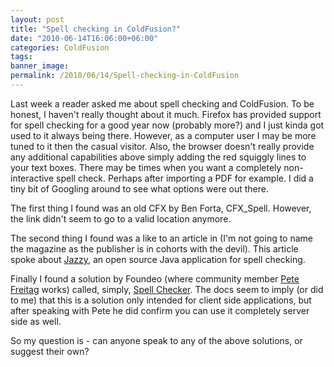 ```yaml
---
layout: post
title: "Spell checking in ColdFusion?"
date: "2010-06-14T16:06:00+06:00"
categories: ColdFusion 
tags: 
banner_image: 
permalink: /2010/06/14/Spell-checking-in-ColdFusion
---
```


Last week a reader asked me about spell checking and ColdFusion. To be honest, I haven't really thought about it much. Firefox has provided support for spell checking for a good year now (probably more?) and I just kinda got used to it always being there. However, as a computer user I may be more tuned to it then the casual visitor. Also, the browser doesn't really provide any additional capabilities above simply adding the red squiggly lines to your text boxes. There may be times when you want a completely non-interactive spell check. Perhaps after importing a PDF for example. I did a tiny bit of Googling around to see what options were out there.
<!--more-->
The first thing I found was an old CFX by Ben Forta, CFX_Spell. However, the link didn't seem to go to a valid location anymore. 

The second thing I found was a like to an article in (I'm not going to name the magazine as the publisher is in cohorts with the devil). This article spoke about <a href="http://jazzy.sourceforge.net/">Jazzy</a>, an open source Java application for spell checking. 

Finally I found a solution by Foundeo (where community member <a href="http://www.petefreitag.com/">Pete Freitag</a> works) called, simply, <a href="http://foundeo.com/spell-checker/">Spell Checker</a>. The docs seem to imply (or did to me) that this is a solution only intended  for client side applications, but after speaking with Pete he did confirm you can use it completely server side as well.

So my question is - can anyone speak to any of the above solutions, or suggest their own?